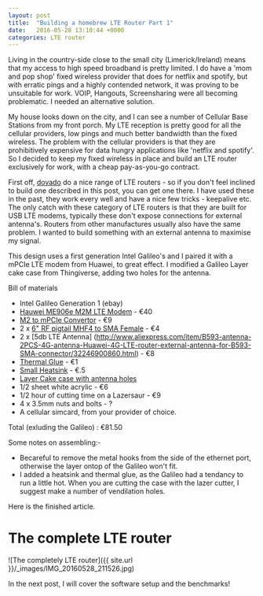 ```yaml
---
layout: post
title:  "Building a homebrew LTE Router Part 1"
date:   2016-05-28 13:10:44 +0000
categories: LTE router
---
```


Living in the country-side close to the small city (Limerick/Ireland) means that my access to high speed broadband is pretty limited. I do have a 'mom and pop shop' fixed wireless provider that does for netflix and spotify, but with erratic pings and a highly contended network, it was proving to be unsuitable for work. VOIP, Hangouts, Screensharing were all becoming problematic. I needed an alternative solution. 

My house looks down on the city, and I can see a number of Cellular Base Stations from my front porch. My LTE reception is pretty good for all the cellular providers, low pings and much better bandwidth than the fixed wireless. The problem with the cellular providers is that they are prohibitively expensive for data hungry applications like 'netflix and spotify'. So I decided to keep my fixed wireless in place and build an LTE router exclusively for work, with a cheap pay-as-you-go contract. 

First off, [dovado](https://http://www.dovado.com/) do a nice range of LTE routers - so if you don't feel inclined to build one described in this post, you can get one there. I have used these in the past, they work every well and have a nice few tricks - keepalive etc. The only catch with these category of LTE routers is that they are built for USB LTE modems, typically these don't expose connections for external antenna's. Routers from other manufactures usually also have the same problem. I wanted to build something with an external antenna to maximise my signal.

This design uses a first generation Intel Galileo's and I paired it with a mPCIe LTE modem from Huawei, to great effect. I modified a Galileo Layer cake case from Thingiverse, adding two holes for the antenna. 

Bill of materials
 * Intel Galileo Generation 1 (ebay)
 * [Hauwei ME906e M2M LTE Modem](http://www.aliexpress.com/item/ME906E-HUAWEI-4G-3G-100-NEW-Original-Genuine-Distributor-Mini-PCIE-FDD-LTE-4G-WCDMA-GSM/32519394853.html) - €40
 * [M2 to mPCIe Convertor](http://www.ebay.ie/itm/121742008692?_trksid=p2057872.m2749.l2649&ssPageName=STRK%3AMEBIDX%3AIT) - €9
 * 2 x [6" RF pigtail MHF4 to SMA Female](http://www.aliexpress.com/item/RF-pigtail-jumper-cable-6in-6-IPX-IPEX-I-PEX-U-FL-MHF-4-to-SMA/32357824395.html) - €4
 * 2 x [5db LTE Antenna] (http://www.aliexpress.com/item/B593-antenna-2PCS-4G-antenna-Huawei-4G-LTE-router-external-antenna-for-B593-SMA-connector/32246900860.html) - €8
 * [Thermal Glue](http://www.ebay.ie/itm/161959963660?_trksid=p2057872.m2749.l2649&var=460917259168&ssPageName=STRK%3AMEBIDX%3AIT) - €1
 * [Small Heatsink](http://www.aliexpress.com/item/10pcs-lot-Heatsink-14x14x6mm-Aluminum-Cooling-Fin-Radiator-IC-Chp-CPU-GPU-Electronic-Computer-Heat-Dissipation/32555884415.html) - €.5  
 * [Layer Cake case with antenna holes](http://www.thingiverse.com/thing:1595047)
  * 1/2 sheet white acrylic - €6
  * 1/2 hour of cutting time on a Lazersaur - €9
 * 4 x 3.5mm nuts and bolts - ?
 * A cellular simcard, from your provider of choice.  

Total (exluding the Galileo) : €81.50

Some notes on assembling:-
 * Becareful to remove the metal hooks from the side of the ethernet port, otherwise the layer ontop of the Galileo won't fit.
 * I added a heatsink and thermal glue, as the Galileo had a tendancy to run a little hot. When you are cutting the case with the lazer cutter, I suggest make a number of vendilation holes.

Here is the finished article.
 # The complete LTE router #

![The completely LTE router]({{ site.url }}/_images/IMG_20160528_211526.jpg)

In the next post, I will cover the software setup and the benchmarks!

